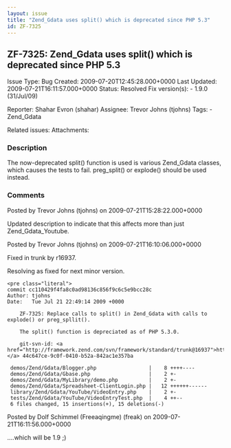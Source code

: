 ```yaml
---
layout: issue
title: "Zend_Gdata uses split() which is deprecated since PHP 5.3"
id: ZF-7325
---
```


ZF-7325: Zend\_Gdata uses split() which is deprecated since PHP 5.3
-------------------------------------------------------------------

 Issue Type: Bug Created: 2009-07-20T12:45:28.000+0000 Last Updated: 2009-07-21T16:11:57.000+0000 Status: Resolved Fix version(s): - 1.9.0 (31/Jul/09)
 
 Reporter:  Shahar Evron (shahar)  Assignee:  Trevor Johns (tjohns)  Tags: - Zend\_Gdata
 
 Related issues: 
 Attachments: 
### Description

The now-deprecated split() function is used is various Zend\_Gdata classes, which causes the tests to fail. preg\_split() or explode() should be used instead.

 

 

### Comments

Posted by Trevor Johns (tjohns) on 2009-07-21T15:28:22.000+0000

Updated description to indicate that this affects more than just Zend\_Gdata\_Youtube.

 

 

Posted by Trevor Johns (tjohns) on 2009-07-21T16:10:06.000+0000

Fixed in trunk by r16937.

Resolving as fixed for next minor version.

 
    <pre class="literal">
    commit cc110429f4fa8c0ad98136c856f9c6c5e9bcc28c
    Author: tjohns 
    Date:   Tue Jul 21 22:49:14 2009 +0000
    
        ZF-7325: Replace calls to split() in Zend_Gdata with calls to explode() or preg_spllit().
        
        The split() function is depreciated as of PHP 5.3.0.
        
        git-svn-id: <a href="http://framework.zend.com/svn/framework/standard/trunk@16937">http://framework.zend.com/svn/framework/…</a> 44c647ce-9c0f-0410-b52a-842ac1e357ba
    
     demos/Zend/Gdata/Blogger.php                 |    8 ++++----
     demos/Zend/Gdata/Gbase.php                   |    2 +-
     demos/Zend/Gdata/MyLibrary/demo.php          |    2 +-
     demos/Zend/Gdata/Spreadsheet-ClientLogin.php |   12 ++++++------
     library/Zend/Gdata/YouTube/VideoEntry.php    |    2 +-
     tests/Zend/Gdata/YouTube/VideoEntryTest.php  |    4 ++--
     6 files changed, 15 insertions(+), 15 deletions(-)


 

 

Posted by Dolf Schimmel (Freeaqingme) (freak) on 2009-07-21T16:11:56.000+0000

....which will be 1.9 ;)

 

 